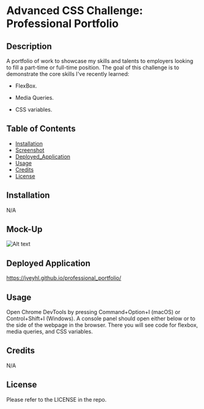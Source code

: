 # Advanced CSS Challenge: Professional Portfolio

## Description

A portfolio of work to showcase my skills and talents to employers looking to fill a part-time or full-time position.
The goal of this challenge is to demonstrate the core skills I've recently learned:

- FlexBox.

- Media Queries.

- CSS variables.

## Table of Contents

- [Installation](#installation)
- [Screenshot](#screenshot)
- [Deployed_Application](#deployed_application)
- [Usage](#usage)
- [Credits](#credits)
- [License](#license)

## Installation

N/A

## Mock-Up

![Alt text](./assets/images/02-advanced-css-homework-demo.gif "screenshot")

## Deployed Application

https://jveyhl.github.io/professional_portfolio/

## Usage

Open Chrome DevTools by pressing Command+Option+I (macOS) or Control+Shift+I (Windows). A console panel should open either below or to the side of the webpage in the browser. There you will see code for flexbox, media queries, and CSS variables.

## Credits

N/A

## License

Please refer to the LICENSE in the repo.